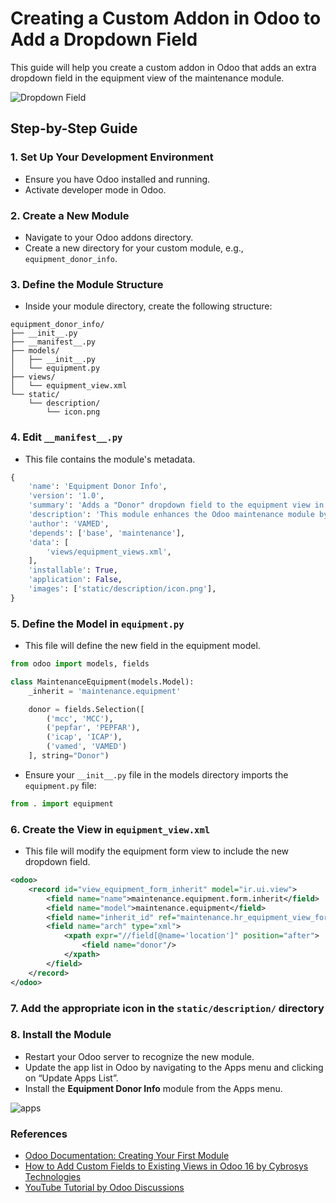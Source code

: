 # Creating a Custom Addon in Odoo to Add a Dropdown Field

This guide will help you create a custom addon in Odoo that adds an extra dropdown field in the equipment view of the maintenance module.

![Dropdown Field](https://i.imgur.com/7WSMF23.png)

## Step-by-Step Guide

### 1. Set Up Your Development Environment
- Ensure you have Odoo installed and running.
- Activate developer mode in Odoo.

### 2. Create a New Module
- Navigate to your Odoo addons directory.
- Create a new directory for your custom module, e.g., `equipment_donor_info`.

### 3. Define the Module Structure
- Inside your module directory, create the following structure:
```
equipment_donor_info/
├── __init__.py
├── __manifest__.py
├── models/
│   ├── __init__.py
│   └── equipment.py
├── views/
│   └── equipment_view.xml
└── static/
    └── description/
        └── icon.png
```

### 4. Edit `__manifest__.py`
- This file contains the module's metadata.
```python
{
    'name': 'Equipment Donor Info',
    'version': '1.0',
    'summary': 'Adds a "Donor" dropdown field to the equipment view in the maintenance module',
    'description': 'This module enhances the Odoo maintenance module by adding a "Donor" dropdown field to the equipment view. This new field allows users to specify the organization that donated each piece of equipment.',
    'author': 'VAMED',
    'depends': ['base', 'maintenance'],
    'data': [
        'views/equipment_views.xml',
    ],
    'installable': True,
    'application': False,
    'images': ['static/description/icon.png'],
}
```

### 5. Define the Model in `equipment.py`
- This file will define the new field in the equipment model.
```python
from odoo import models, fields

class MaintenanceEquipment(models.Model):
    _inherit = 'maintenance.equipment'

    donor = fields.Selection([
        ('mcc', 'MCC'),
        ('pepfar', 'PEPFAR'),
        ('icap', 'ICAP'),
        ('vamed', 'VAMED')
    ], string="Donor")
```
- Ensure your `__init__.py` file in the models directory imports the `equipment.py` file:
```python
from . import equipment
```

### 6. Create the View in `equipment_view.xml`
- This file will modify the equipment form view to include the new dropdown field.
```xml
<odoo>
    <record id="view_equipment_form_inherit" model="ir.ui.view">
        <field name="name">maintenance.equipment.form.inherit</field>
        <field name="model">maintenance.equipment</field>
        <field name="inherit_id" ref="maintenance.hr_equipment_view_form"/>
        <field name="arch" type="xml">
            <xpath expr="//field[@name='location']" position="after">
                <field name="donor"/>
            </xpath>
        </field>
    </record>
</odoo>
```
### 7. Add the appropriate icon in the `static/description/` directory

### 8. Install the Module
- Restart your Odoo server to recognize the new module.
- Update the app list in Odoo by navigating to the Apps menu and clicking on “Update Apps List”.
- Install the **Equipment Donor Info** module from the Apps menu.

![apps](https://i.imgur.com/uxpQQ9A.png)

### References
 - [Odoo Documentation: Creating Your First Module](https://www.odoo.com/documentation/18.0/administration/odoo_sh/getting_started/first_module.html)
 - [How to Add Custom Fields to Existing Views in Odoo 16 by Cybrosys Technologies](https://www.cybrosys.com/blog/how-to-add-custom-fields-to-existing-views-in-odoo-16)
 - [YouTube Tutorial by Odoo Discussions](https://www.youtube.com/watch?v=Ecb20z64IQg)
